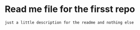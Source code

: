 # Read me file for the firsst repo

``` just a little description for the readme and nothing else ```